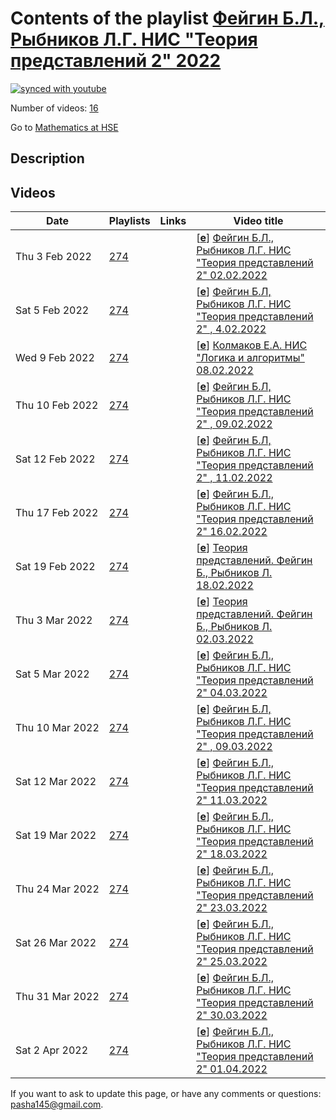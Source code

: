# Contents of the playlist [Фейгин Б.Л., Рыбников Л.Г. НИС "Теория представлений 2"  2022](https://www.youtube.com/playlist?list=PLq3E5oubNNoCWDlrWVqdhJmUHer2dDKFW)

[![synced with youtube](https://img.shields.io/github/last-commit/mathphysschool/mathphysschool.github.io/autoupdate1?label=synced%20with%20youtube)](https://github.com/mathphysschool/mathphysschool.github.io/commits/autoupdate1)

Number of videos: [16](#videos)

Go to [Mathematics at HSE](../README.md)

## Description



## Videos

|Date|Playlists|Links|Video title|
|---|---|---|---|
| Thu&nbsp;3&nbsp;Feb&nbsp;2022 | [274](../playlists/274 "Фейгин Б.Л., Рыбников Л.Г. НИС &#34;Теория представлений 2&#34;  2022") |  | [[**e**](https://studio.youtube.com/video/4S9A67oJOBQ/edit "Edit")] [Фейгин Б.Л., Рыбников Л.Г. НИС &#34;Теория представлений 2&#34; 02.02.2022](https://www.youtube.com/watch?v=4S9A67oJOBQ&list=PLq3E5oubNNoCWDlrWVqdhJmUHer2dDKFW) |
| Sat&nbsp;5&nbsp;Feb&nbsp;2022 | [274](../playlists/274 "Фейгин Б.Л., Рыбников Л.Г. НИС &#34;Теория представлений 2&#34;  2022") |  | [[**e**](https://studio.youtube.com/video/JzEqTceZwmM/edit "Edit")] [Фейгин Б.Л, Рыбников Л.Г. НИС &#34;Теория представлений 2&#34; , 4.02.2022](https://www.youtube.com/watch?v=JzEqTceZwmM&list=PLq3E5oubNNoCWDlrWVqdhJmUHer2dDKFW) |
| Wed&nbsp;9&nbsp;Feb&nbsp;2022 | [274](../playlists/274 "Фейгин Б.Л., Рыбников Л.Г. НИС &#34;Теория представлений 2&#34;  2022") |  | [[**e**](https://studio.youtube.com/video/zWfmGaMNyNg/edit "Edit")] [Колмаков Е.А. НИС  &#34;Логика и алгоритмы&#34; 08.02.2022](https://www.youtube.com/watch?v=zWfmGaMNyNg&list=PLq3E5oubNNoCWDlrWVqdhJmUHer2dDKFW) |
| Thu&nbsp;10&nbsp;Feb&nbsp;2022 | [274](../playlists/274 "Фейгин Б.Л., Рыбников Л.Г. НИС &#34;Теория представлений 2&#34;  2022") |  | [[**e**](https://studio.youtube.com/video/C6DnB7XEpO4/edit "Edit")] [Фейгин Б.Л, Рыбников Л.Г. НИС &#34;Теория представлений 2&#34; , 09.02.2022](https://www.youtube.com/watch?v=C6DnB7XEpO4&list=PLq3E5oubNNoCWDlrWVqdhJmUHer2dDKFW) |
| Sat&nbsp;12&nbsp;Feb&nbsp;2022 | [274](../playlists/274 "Фейгин Б.Л., Рыбников Л.Г. НИС &#34;Теория представлений 2&#34;  2022") |  | [[**e**](https://studio.youtube.com/video/aiVjJoP7Whc/edit "Edit")] [Фейгин Б.Л, Рыбников Л.Г. НИС &#34;Теория представлений 2&#34; , 11.02.2022](https://www.youtube.com/watch?v=aiVjJoP7Whc&list=PLq3E5oubNNoCWDlrWVqdhJmUHer2dDKFW) |
| Thu&nbsp;17&nbsp;Feb&nbsp;2022 | [274](../playlists/274 "Фейгин Б.Л., Рыбников Л.Г. НИС &#34;Теория представлений 2&#34;  2022") |  | [[**e**](https://studio.youtube.com/video/jAeRGfdLaSA/edit "Edit")] [Фейгин Б.Л., Рыбников Л.Г. НИС &#34;Теория представлений 2&#34; 16.02.2022](https://www.youtube.com/watch?v=jAeRGfdLaSA&list=PLq3E5oubNNoCWDlrWVqdhJmUHer2dDKFW) |
| Sat&nbsp;19&nbsp;Feb&nbsp;2022 | [274](../playlists/274 "Фейгин Б.Л., Рыбников Л.Г. НИС &#34;Теория представлений 2&#34;  2022") |  | [[**e**](https://studio.youtube.com/video/TJizgTqMRpk/edit "Edit")] [Теория представлений. Фейгин Б., Рыбников Л. 18.02.2022](https://www.youtube.com/watch?v=TJizgTqMRpk&list=PLq3E5oubNNoCWDlrWVqdhJmUHer2dDKFW) |
| Thu&nbsp;3&nbsp;Mar&nbsp;2022 | [274](../playlists/274 "Фейгин Б.Л., Рыбников Л.Г. НИС &#34;Теория представлений 2&#34;  2022") |  | [[**e**](https://studio.youtube.com/video/anhiNIKZrto/edit "Edit")] [Теория представлений. Фейгин Б., Рыбников Л. 02.03.2022](https://www.youtube.com/watch?v=anhiNIKZrto&list=PLq3E5oubNNoCWDlrWVqdhJmUHer2dDKFW) |
| Sat&nbsp;5&nbsp;Mar&nbsp;2022 | [274](../playlists/274 "Фейгин Б.Л., Рыбников Л.Г. НИС &#34;Теория представлений 2&#34;  2022") |  | [[**e**](https://studio.youtube.com/video/3p1uKilW41Q/edit "Edit")] [Фейгин Б.Л., Рыбников Л.Г. НИС &#34;Теория представлений 2&#34; 04.03.2022](https://www.youtube.com/watch?v=3p1uKilW41Q&list=PLq3E5oubNNoCWDlrWVqdhJmUHer2dDKFW) |
| Thu&nbsp;10&nbsp;Mar&nbsp;2022 | [274](../playlists/274 "Фейгин Б.Л., Рыбников Л.Г. НИС &#34;Теория представлений 2&#34;  2022") |  | [[**e**](https://studio.youtube.com/video/VgODMpy-j-A/edit "Edit")] [Фейгин Б.Л, Рыбников Л.Г. НИС &#34;Теория представлений 2&#34; , 09.03.2022](https://www.youtube.com/watch?v=VgODMpy-j-A&list=PLq3E5oubNNoCWDlrWVqdhJmUHer2dDKFW) |
| Sat&nbsp;12&nbsp;Mar&nbsp;2022 | [274](../playlists/274 "Фейгин Б.Л., Рыбников Л.Г. НИС &#34;Теория представлений 2&#34;  2022") |  | [[**e**](https://studio.youtube.com/video/F9-O2KQG7AY/edit "Edit")] [Фейгин Б.Л., Рыбников Л.Г. НИС &#34;Теория представлений 2&#34; 11.03.2022](https://www.youtube.com/watch?v=F9-O2KQG7AY&list=PLq3E5oubNNoCWDlrWVqdhJmUHer2dDKFW) |
| Sat&nbsp;19&nbsp;Mar&nbsp;2022 | [274](../playlists/274 "Фейгин Б.Л., Рыбников Л.Г. НИС &#34;Теория представлений 2&#34;  2022") |  | [[**e**](https://studio.youtube.com/video/rFB0t3aDOU8/edit "Edit")] [Фейгин Б.Л., Рыбников Л.Г. НИС &#34;Теория представлений 2&#34; 18.03.2022](https://www.youtube.com/watch?v=rFB0t3aDOU8&list=PLq3E5oubNNoCWDlrWVqdhJmUHer2dDKFW) |
| Thu&nbsp;24&nbsp;Mar&nbsp;2022 | [274](../playlists/274 "Фейгин Б.Л., Рыбников Л.Г. НИС &#34;Теория представлений 2&#34;  2022") |  | [[**e**](https://studio.youtube.com/video/7FNSYe9u2_M/edit "Edit")] [Фейгин Б.Л., Рыбников Л.Г. НИС &#34;Теория представлений 2&#34; 23.03.2022](https://www.youtube.com/watch?v=7FNSYe9u2_M&list=PLq3E5oubNNoCWDlrWVqdhJmUHer2dDKFW) |
| Sat&nbsp;26&nbsp;Mar&nbsp;2022 | [274](../playlists/274 "Фейгин Б.Л., Рыбников Л.Г. НИС &#34;Теория представлений 2&#34;  2022") |  | [[**e**](https://studio.youtube.com/video/EmOgMnGRIh8/edit "Edit")] [Фейгин Б.Л., Рыбников Л.Г. НИС &#34;Теория представлений 2&#34; 25.03.2022](https://www.youtube.com/watch?v=EmOgMnGRIh8&list=PLq3E5oubNNoCWDlrWVqdhJmUHer2dDKFW) |
| Thu&nbsp;31&nbsp;Mar&nbsp;2022 | [274](../playlists/274 "Фейгин Б.Л., Рыбников Л.Г. НИС &#34;Теория представлений 2&#34;  2022") |  | [[**e**](https://studio.youtube.com/video/1uYXSaFzfL8/edit "Edit")] [Фейгин Б.Л., Рыбников Л.Г. НИС &#34;Теория представлений 2&#34; 30.03.2022](https://www.youtube.com/watch?v=1uYXSaFzfL8&list=PLq3E5oubNNoCWDlrWVqdhJmUHer2dDKFW) |
| Sat&nbsp;2&nbsp;Apr&nbsp;2022 | [274](../playlists/274 "Фейгин Б.Л., Рыбников Л.Г. НИС &#34;Теория представлений 2&#34;  2022") |  | [[**e**](https://studio.youtube.com/video/8gaKDirbdsY/edit "Edit")] [Фейгин Б.Л., Рыбников Л.Г. НИС &#34;Теория представлений 2&#34; 01.04.2022](https://www.youtube.com/watch?v=8gaKDirbdsY&list=PLq3E5oubNNoCWDlrWVqdhJmUHer2dDKFW) |


 If you want to ask to update this page, or have any comments or questions: <pasha145@gmail.com>.